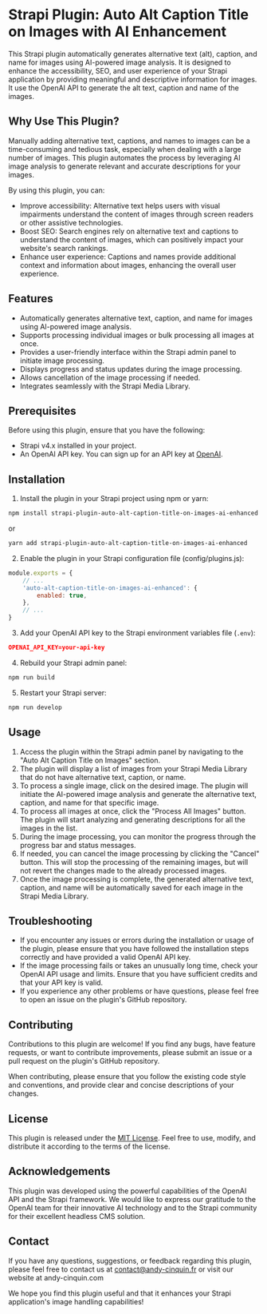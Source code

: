 # Strapi Plugin: Auto Alt Caption Title on Images with AI Enhancement

This Strapi plugin automatically generates alternative text (alt), caption, and name for images using AI-powered image analysis. It is designed to enhance the accessibility, SEO, and user experience of your Strapi application by providing meaningful and descriptive information for images.
It use the OpenAI API to generate the alt text, caption and name of the images.

## Why Use This Plugin?

Manually adding alternative text, captions, and names to images can be a time-consuming and tedious task, especially when dealing with a large number of images. This plugin automates the process by leveraging AI image analysis to generate relevant and accurate descriptions for your images.

By using this plugin, you can:

- Improve accessibility: Alternative text helps users with visual impairments understand the content of images through screen readers or other assistive technologies.
- Boost SEO: Search engines rely on alternative text and captions to understand the content of images, which can positively impact your website's search rankings.
- Enhance user experience: Captions and names provide additional context and information about images, enhancing the overall user experience.

## Features

- Automatically generates alternative text, caption, and name for images using AI-powered image analysis.
- Supports processing individual images or bulk processing all images at once.
- Provides a user-friendly interface within the Strapi admin panel to initiate image processing.
- Displays progress and status updates during the image processing.
- Allows cancellation of the image processing if needed.
- Integrates seamlessly with the Strapi Media Library.

## Prerequisites

Before using this plugin, ensure that you have the following:

- Strapi v4.x installed in your project.
- An OpenAI API key. You can sign up for an API key at [OpenAI](https://platform.openai.com/signup).

## Installation

1.  Install the plugin in your Strapi project using npm or yarn:

```bash
npm install strapi-plugin-auto-alt-caption-title-on-images-ai-enhanced
```

or

```bash
yarn add strapi-plugin-auto-alt-caption-title-on-images-ai-enhanced
```

2. Enable the plugin in your Strapi configuration file (config/plugins.js):

```javascript
module.exports = {
	// ...
	'auto-alt-caption-title-on-images-ai-enhanced': {
		enabled: true,
	},
	// ...
}
```

3. Add your OpenAI API key to the Strapi environment variables file (`.env`):

```json
OPENAI_API_KEY=your-api-key
```

4. Rebuild your Strapi admin panel:

```bash
npm run build
```

5. Restart your Strapi server:

```bash
npm run develop
```

## Usage

1.  Access the plugin within the Strapi admin panel by navigating to the "Auto Alt Caption Title on Images" section.
2.  The plugin will display a list of images from your Strapi Media Library that do not have alternative text, caption, or name.
3.  To process a single image, click on the desired image. The plugin will initiate the AI-powered image analysis and generate the alternative text, caption, and name for that specific image.
4.  To process all images at once, click the "Process All Images" button. The plugin will start analyzing and generating descriptions for all the images in the list.
5.  During the image processing, you can monitor the progress through the progress bar and status messages.
6.  If needed, you can cancel the image processing by clicking the "Cancel" button. This will stop the processing of the remaining images, but will not revert the changes made to the already processed images.
7.  Once the image processing is complete, the generated alternative text, caption, and name will be automatically saved for each image in the Strapi Media Library.

## Troubleshooting

- If you encounter any issues or errors during the installation or usage of the plugin, please ensure that you have followed the installation steps correctly and have provided a valid OpenAI API key.
- If the image processing fails or takes an unusually long time, check your OpenAI API usage and limits. Ensure that you have sufficient credits and that your API key is valid.
- If you experience any other problems or have questions, please feel free to open an issue on the plugin's GitHub repository.

## Contributing

Contributions to this plugin are welcome! If you find any bugs, have feature requests, or want to contribute improvements, please submit an issue or a pull request on the plugin's GitHub repository.

When contributing, please ensure that you follow the existing code style and conventions, and provide clear and concise descriptions of your changes.

## License

This plugin is released under the [MIT License](https://opensource.org/licenses/MIT). Feel free to use, modify, and distribute it according to the terms of the license.

## Acknowledgements

This plugin was developed using the powerful capabilities of the OpenAI API and the Strapi framework. We would like to express our gratitude to the OpenAI team for their innovative AI technology and to the Strapi community for their excellent headless CMS solution.

## Contact

If you have any questions, suggestions, or feedback regarding this plugin, please feel free to contact us at contact@andy-cinquin.fr or visit our website at andy-cinquin.com

We hope you find this plugin useful and that it enhances your Strapi application's image handling capabilities!
